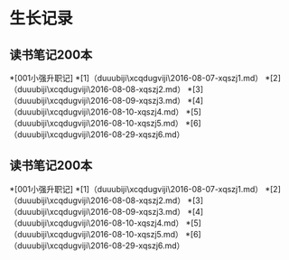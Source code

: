 
# 生长记录

## 读书笔记200本
*[001小强升职记]
*[1]（duuubiji\xcqdugviji\2016-08-07-xqszj1.md）
*[2]（duuubiji\xcqdugviji\2016-08-08-xqszj2.md）
*[3]（duuubiji\xcqdugviji\2016-08-09-xqszj3.md） 
*[4]（duuubiji\xcqdugviji\2016-08-10-xqszj4.md）
*[5]（duuubiji\xcqdugviji\2016-08-10-xqszj5.md）
*[6]（duuubiji\xcqdugviji\2016-08-29-xqszj6.md）

## 读书笔记200本
*[001小强升职记]
  *[1]（duuubiji\xcqdugviji\2016-08-07-xqszj1.md）
  *[2]（duuubiji\xcqdugviji\2016-08-08-xqszj2.md）
  *[3]（duuubiji\xcqdugviji\2016-08-09-xqszj3.md） 
  *[4]（duuubiji\xcqdugviji\2016-08-10-xqszj4.md）
  *[5]（duuubiji\xcqdugviji\2016-08-10-xqszj5.md）
  *[6]（duuubiji\xcqdugviji\2016-08-29-xqszj6.md）

